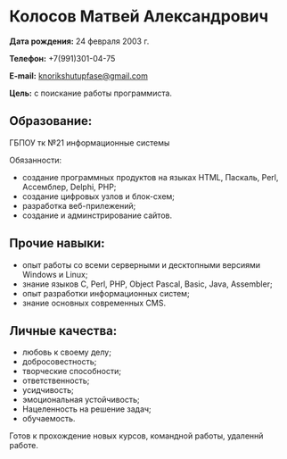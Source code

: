 # Колосов Матвей Александрович

**Дата рождения:** 24 февраля 2003 г.

**Телефон:** +7(991)301-04-75

**E-mail:** knorikshutupfase@gmail.com

**Цель:** с поискание работы программиста.

## Образование:
ГБПОУ тк №21 информационные системы

Обязанности:

* создание программных продуктов на языках HTML, Паскаль, Perl, Ассемблер, Delphi, PHP;
* создание цифровых узлов и блок-схем;
* разработка веб-прилежений;
* создание и админстрирование сайтов.

## Прочие навыки:
* опыт работы со всеми серверными и десктопными версиями Windows и Linux;
* знание языков C, Perl, PHP, Object Pascal, Basic, Java, Assembler;
* опыт разработки информационных систем;
* знание основных современных CMS.

## Личные качества:
* любовь к своему делу;
* добросовестность;
* творческие способности;
* ответственность;
* усидчивость;
* эмоциональная устойчивость;
* Нацеленность на решение задач;
* обучаемость.

Готов к прохождение новых курсов, командной работы, удаленнй работе.



